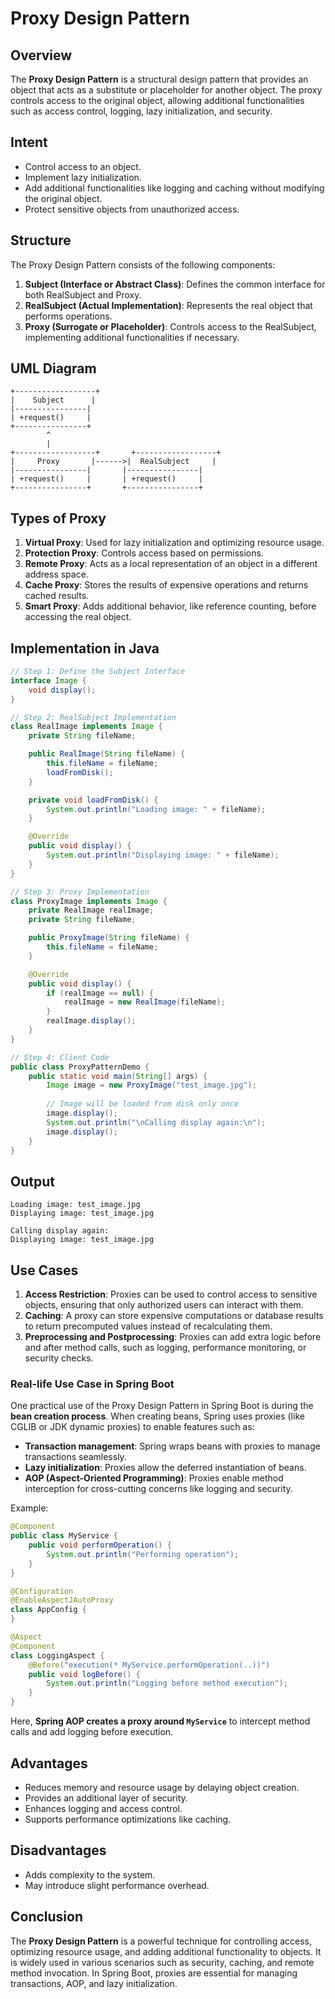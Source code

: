 # Proxy Design Pattern

## Overview
The **Proxy Design Pattern** is a structural design pattern that provides an object that acts as a substitute or placeholder for another object. The proxy controls access to the original object, allowing additional functionalities such as access control, logging, lazy initialization, and security.

## Intent
- Control access to an object.
- Implement lazy initialization.
- Add additional functionalities like logging and caching without modifying the original object.
- Protect sensitive objects from unauthorized access.

## Structure
The Proxy Design Pattern consists of the following components:
1. **Subject (Interface or Abstract Class)**: Defines the common interface for both RealSubject and Proxy.
2. **RealSubject (Actual Implementation)**: Represents the real object that performs operations.
3. **Proxy (Surrogate or Placeholder)**: Controls access to the RealSubject, implementing additional functionalities if necessary.

## UML Diagram
```
+------------------+
|    Subject      |
|----------------|
| +request()     |
+----------------+
        ^
        |
+------------------+       +------------------+
|     Proxy       |------>|  RealSubject     |
|----------------|       |----------------|
| +request()     |       | +request()     |
+----------------+       +----------------+
```

## Types of Proxy
1. **Virtual Proxy**: Used for lazy initialization and optimizing resource usage.
2. **Protection Proxy**: Controls access based on permissions.
3. **Remote Proxy**: Acts as a local representation of an object in a different address space.
4. **Cache Proxy**: Stores the results of expensive operations and returns cached results.
5. **Smart Proxy**: Adds additional behavior, like reference counting, before accessing the real object.

## Implementation in Java
```java
// Step 1: Define the Subject Interface
interface Image {
    void display();
}

// Step 2: RealSubject Implementation
class RealImage implements Image {
    private String fileName;

    public RealImage(String fileName) {
        this.fileName = fileName;
        loadFromDisk();
    }

    private void loadFromDisk() {
        System.out.println("Loading image: " + fileName);
    }

    @Override
    public void display() {
        System.out.println("Displaying image: " + fileName);
    }
}

// Step 3: Proxy Implementation
class ProxyImage implements Image {
    private RealImage realImage;
    private String fileName;

    public ProxyImage(String fileName) {
        this.fileName = fileName;
    }

    @Override
    public void display() {
        if (realImage == null) {
            realImage = new RealImage(fileName);
        }
        realImage.display();
    }
}

// Step 4: Client Code
public class ProxyPatternDemo {
    public static void main(String[] args) {
        Image image = new ProxyImage("test_image.jpg");
        
        // Image will be loaded from disk only once
        image.display();
        System.out.println("\nCalling display again:\n");
        image.display();
    }
}
```

## Output
```
Loading image: test_image.jpg
Displaying image: test_image.jpg

Calling display again:
Displaying image: test_image.jpg
```

## Use Cases
1. **Access Restriction**: Proxies can be used to control access to sensitive objects, ensuring that only authorized users can interact with them.
2. **Caching**: A proxy can store expensive computations or database results to return precomputed values instead of recalculating them.
3. **Preprocessing and Postprocessing**: Proxies can add extra logic before and after method calls, such as logging, performance monitoring, or security checks.

### Real-life Use Case in Spring Boot
One practical use of the Proxy Design Pattern in Spring Boot is during the **bean creation process**. When creating beans, Spring uses proxies (like CGLIB or JDK dynamic proxies) to enable features such as:
- **Transaction management**: Spring wraps beans with proxies to manage transactions seamlessly.
- **Lazy initialization**: Proxies allow the deferred instantiation of beans.
- **AOP (Aspect-Oriented Programming)**: Proxies enable method interception for cross-cutting concerns like logging and security.

Example:
```java
@Component
public class MyService {
    public void performOperation() {
        System.out.println("Performing operation");
    }
}

@Configuration
@EnableAspectJAutoProxy
class AppConfig {
}

@Aspect
@Component
class LoggingAspect {
    @Before("execution(* MyService.performOperation(..))")
    public void logBefore() {
        System.out.println("Logging before method execution");
    }
}
```
Here, **Spring AOP creates a proxy around `MyService`** to intercept method calls and add logging before execution.

## Advantages
- Reduces memory and resource usage by delaying object creation.
- Provides an additional layer of security.
- Enhances logging and access control.
- Supports performance optimizations like caching.

## Disadvantages
- Adds complexity to the system.
- May introduce slight performance overhead.

## Conclusion
The **Proxy Design Pattern** is a powerful technique for controlling access, optimizing resource usage, and adding additional functionality to objects. It is widely used in various scenarios such as security, caching, and remote method invocation. In Spring Boot, proxies are essential for managing transactions, AOP, and lazy initialization.


